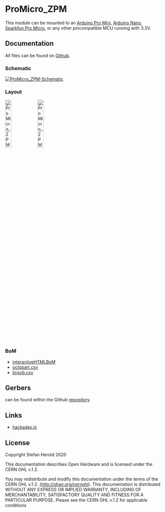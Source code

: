 # ProMicro_ZPM
This module can be mounted to an [Arduino Pro Mini](https://www.sparkfun.com/products/11113), [Arduino Nano](https://store.arduino.cc/arduino-nano), [Sparkfun Pro Micro](https://www.sparkfun.com/products/12587), or any other pincompatible MCU running with 3.3V.


## Documentation
All files can be found on [Github](https://github.com/nerdyscout/ProMicro/tree/master/ZPM).


### Schematic
[![ProMicro_ZPM-Schematic](docs/img/ProMicro_ZPM-schematic.svg)](docs/ProMicro_ZPM-schematic.pdf)


### Layout
<a href="docs/ProMicro_ZPM-top.pdf"><img src="docs/img/ProMicro_ZPM-top.svg" alt="ProMicro_ZPM-top" width="20%"/></a>
<a href="docs/ProMicro_ZPM-bottom.pdf"><img src="docs/img/ProMicro_ZPM-bottom.svg" alt="ProMicro_ZPM-bottom" width="20%"/></a>


### BoM
  * [interactiveHTMLBoM](https://nerdyscout.github.io/ProMicro/ZPM/docs/bom/ProMicro_ZPM-ibom.html)
  * [octopart.csv](docs/bom/ProMicro_ZPM-bom_octopart.csv)
  * [jlcpcb.csv](gerbers/ProMicro_ZPM-bom_jlcpcb.csv)


## Gerbers
can be found within the Github [repository](gerbers).


## Links
  * [hackaday.io](https://hackaday.io/project/171898-promicro)


## License
Copyright Stefan Herold 2020

This documentation describes Open Hardware and is licensed under the CERN OHL v.1.2.

You may redistribute and modify this documentation under the terms of the CERN OHL v.1.2. (http://ohwr.org/cernohl). This documentation is distributed WITHOUT ANY EXPRESS OR IMPLIED WARRANTY, INCLUDING OF MERCHANTABILITY, SATISFACTORY QUALITY AND FITNESS FOR A PARTICULAR PURPOSE. Please see the CERN OHL v.1.2 for applicable conditions
